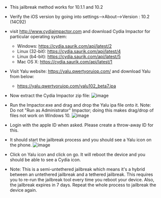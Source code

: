 - This jailbreak method works for 10.1.1 and 10.2 

- Verify the iOS version by going into settings-->About-->Version : 10.2 (14C92)

- visit http://www.cydiaimpactor.com and download Cydia Impactor for particular operating system:
  - Windows: https://cydia.saurik.com/api/latest/2
  - Linux (32-bit): https://cydia.saurik.com/api/latest/4
  - Linux (b4-bit): https://cydia.saurik.com/api/latest/5
  - Mac OS X: https://cydia.saurik.com/api/latest/1 
  
- Visit Yalu website: https://yalu.qwertyoruiop.com/ and download Yalu from below:
  - https://yalu.qwertyoruiop.com/yalu102_beta7.ipa
  
- Now extract the Cydia Impactor zip file:
![image](https://cloud.githubusercontent.com/assets/3501170/26199054/f935c17a-3c0b-11e7-934b-b5c44c262166.png)

- Run the Impactor.exe and drag and drop the Yalu ipa file onto it. Note: Do not "Run as Administrator" Impactor; doing this makes drag/drop of files not work on Windows 10.
![image](https://cloud.githubusercontent.com/assets/3501170/26199359/f904161a-3c0c-11e7-8a8d-bb94d3365eae.png)

- Login with the apple ID when asked. Please create a throw-away ID for this.

- It should start the jailbreak process and you should see a Yalu icon on the phone. 
![image](https://cloud.githubusercontent.com/assets/3501170/26199621/11d72906-3c0e-11e7-8f23-ba364f43f0cf.png)

- Click on Yalu icon and click on go. It will reboot the device and you should be able to see a Cydia icon. 

- Note: This is a semi-untethered jailbreak which means it's a hybrid between an untethered jailbreak and a tethered jailbreak. This requires you to re-run the jailbreak tool every time you reboot your device. Also, the jailbreak expires in 7 days. Repeat the whole process to jailbreak the device again.




 

